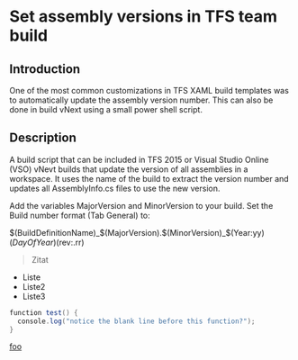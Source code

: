 # Set assembly versions in TFS team build
## Introduction
One of the most common customizations in TFS XAML build templates was to automatically update the assembly version number. This can also be done in build vNext using a small power shell script.


## Description
A build script that can be included in TFS 2015 or Visual Studio Online (VSO) vNevt builds that update the version of all assemblies in a workspace.
It uses the name of the build to extract the version number and updates all AssemblyInfo.cs files to use the new version.

Add the variables MajorVersion and MinorVersion to your build. Set the Build number format (Tab General) to:

$(BuildDefinitionName)_$(MajorVersion).$(MinorVersion)_$(Year:yy)$(DayOfYear)$(rev:.rr)

> Zitat

* Liste
* Liste2
* Liste3

```csharp
function test() {
  console.log("notice the blank line before this function?");
}
```

[foo]("http://incyclesoftware.com/2015/06/vnext-build-awesomeness-managing-version-numbers/)
